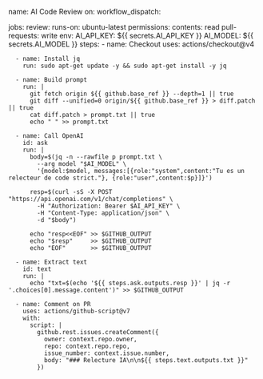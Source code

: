 name: AI Code Review
on:
  workflow_dispatch:

jobs:
  review:
    runs-on: ubuntu-latest
    permissions:
      contents: read
      pull-requests: write
    env:
      AI_API_KEY: ${{ secrets.AI_API_KEY }}
      AI_MODEL: ${{ secrets.AI_MODEL }}
    steps:
      - name: Checkout
        uses: actions/checkout@v4

      - name: Install jq
        run: sudo apt-get update -y && sudo apt-get install -y jq

      - name: Build prompt
        run: |
          git fetch origin ${{ github.base_ref }} --depth=1 || true
          git diff --unified=0 origin/${{ github.base_ref }} > diff.patch || true
          cat diff.patch > prompt.txt || true
          echo " " >> prompt.txt

      - name: Call OpenAI
        id: ask
        run: |
          body=$(jq -n --rawfile p prompt.txt \
            --arg model "$AI_MODEL" \
            '{model:$model, messages:[{role:"system",content:"Tu es un relecteur de code strict."}, {role:"user",content:$p}]}')

          resp=$(curl -sS -X POST "https://api.openai.com/v1/chat/completions" \
            -H "Authorization: Bearer $AI_API_KEY" \
            -H "Content-Type: application/json" \
            -d "$body")

          echo "resp<<EOF" >> $GITHUB_OUTPUT
          echo "$resp"     >> $GITHUB_OUTPUT
          echo "EOF"       >> $GITHUB_OUTPUT

      - name: Extract text
        id: text
        run: |
          echo "txt=$(echo '${{ steps.ask.outputs.resp }}' | jq -r '.choices[0].message.content')" >> $GITHUB_OUTPUT

      - name: Comment on PR
        uses: actions/github-script@v7
        with:
          script: |
            github.rest.issues.createComment({
              owner: context.repo.owner,
              repo: context.repo.repo,
              issue_number: context.issue.number,
              body: "### Relecture IA\n\n${{ steps.text.outputs.txt }}"
            })

